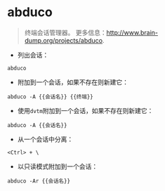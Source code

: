 # abduco

> 终端会话管理器。
> 更多信息：<http://www.brain-dump.org/projects/abduco>.

- 列出会话：

`abduco`

- 附加到一个会话，如果不存在则新建它：

`abduco -A {{会话名}} {{终端}}`

- 使用`dvtm`附加到一个会话，如果不存在则新建它：

`abduco -A {{会话名}}`

- 从一个会话中分离：

`<Ctrl> + \`

- 以只读模式附加到一个会话：

`abduco -Ar {{会话名}}`
